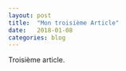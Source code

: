 ```yaml
---
layout: post
title:  "Mon troisième Article"
date:   2018-01-08
categories: blog
---
```


Troisième article.
